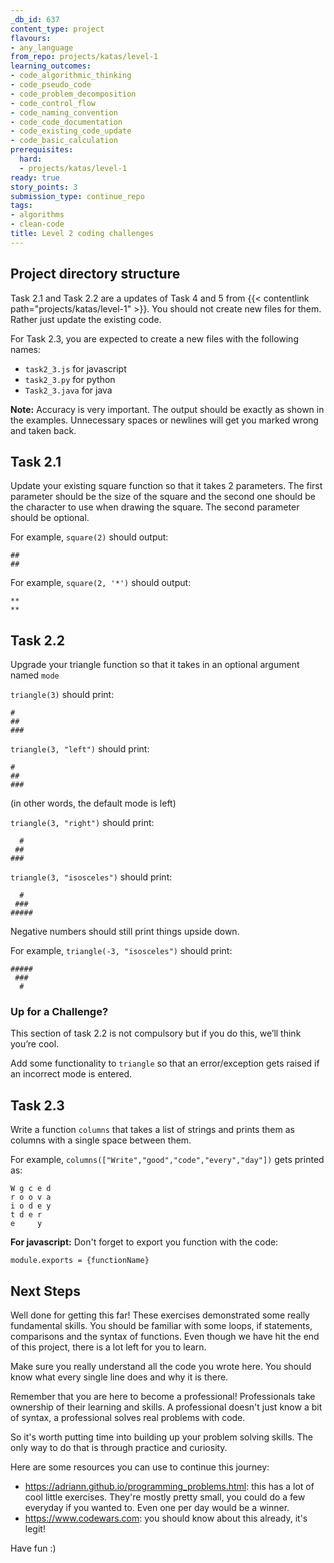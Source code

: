 ```yaml
---
_db_id: 637
content_type: project
flavours:
- any_language
from_repo: projects/katas/level-1
learning_outcomes:
- code_algorithmic_thinking
- code_pseudo_code
- code_problem_decomposition
- code_control_flow
- code_naming_convention
- code_code_documentation
- code_existing_code_update
- code_basic_calculation
prerequisites:
  hard:
  - projects/katas/level-1
ready: true
story_points: 3
submission_type: continue_repo
tags:
- algorithms
- clean-code
title: Level 2 coding challenges
---
```


## Project directory structure

Task 2.1 and Task 2.2 are a updates of Task 4 and 5 from {{< contentlink path="projects/katas/level-1" >}}. You should not create new files for them. Rather just update the existing code.

For Task 2.3, you are expected to create a new files with the following names:

- `task2_3.js` for javascript
- `task2_3.py` for python
- `Task2_3.java` for java

**Note:** Accuracy is very important. The output should be exactly as shown in the examples. Unnecessary spaces or newlines will get you marked wrong and taken back.

## Task 2.1

Update your existing square function so that it takes 2 parameters. The first parameter should be the size of the square and the second one should be the character to use when drawing the square. The second parameter should be optional.

For example, `square(2)` should output:

```
##
##
```

For example, `square(2, '*')` should output:

```
**
**
```

## Task 2.2

Upgrade your triangle function so that it takes in an optional argument named `mode`

`triangle(3)` should print:

```
#
##
###
```

`triangle(3, "left")` should print:

```
#
##
###
```

(in other words, the default mode is left)

`triangle(3, "right")` should print:

```
  #
 ##
###
```

`triangle(3, "isosceles")` should print:

```
  #
 ###
#####
```

Negative numbers should still print things upside down.

For example, `triangle(-3, "isosceles")` should print:

```
#####
 ###
  #
```

### Up for a Challenge?

This section of task 2.2 is not compulsory but if you do this, we’ll think you’re cool.

Add some functionality to `triangle` so that an error/exception gets raised if an incorrect mode is entered.

## Task 2.3

Write a function `columns` that takes a list of strings and prints them as columns with a single space between them.

For example, `columns(["Write","good","code","every","day"])` gets printed as:

```
W g c e d
r o o v a
i o d e y
t d e r
e     y
```

**For javascript:** Don't forget to export you function with the code:

```
module.exports = {functionName}
```

## Next Steps

Well done for getting this far! These exercises demonstrated some really fundamental skills. You should be familiar with some loops, if statements, comparisons and the syntax of functions. Even though we have hit the end of this project, there is a lot left for you to learn.

Make sure you really understand all the code you wrote here. You should know what every single line does and why it is there. 

Remember that you are here to become a professional! Professionals take ownership of their learning and skills. A professional doesn't just know a bit of syntax, a professional solves real problems with code. 

So it's worth putting time into building up your problem solving skills. The only way to do that is through practice and curiosity.

Here are some resources you can use to continue this journey:

- https://adriann.github.io/programming_problems.html: this has a lot of cool little exercises. They're mostly pretty small, you could do a few everyday if you wanted to. Even one per day would be a winner.
- https://www.codewars.com: you should know about this already, it's legit!

Have fun :)